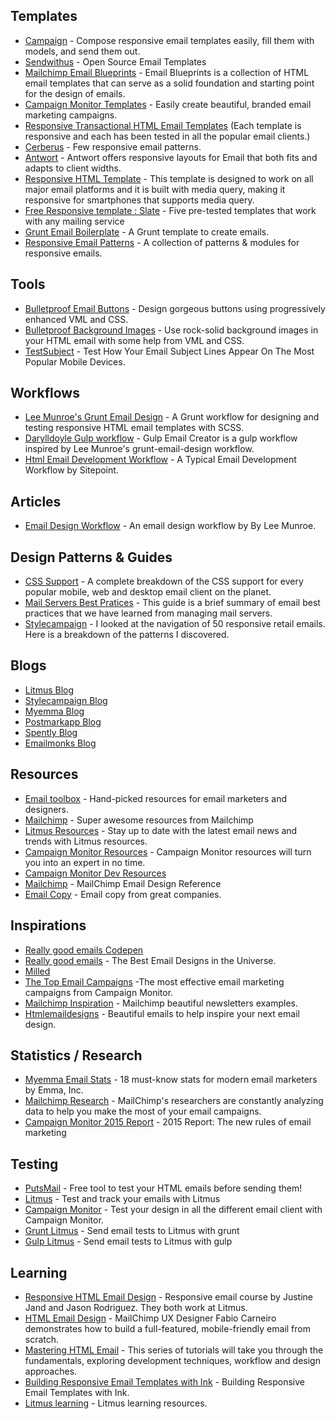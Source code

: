 
## Templates

* [Campaign](https://github.com/bevacqua/campaign) - Compose responsive email templates easily, fill them with models, and send them out.
* [Sendwithus](https://www.sendwithus.com/resources/templates) - Open Source Email Templates
* [Mailchimp Email Blueprints](https://github.com/mailchimp/Email-Blueprints) - Email Blueprints is a collection of HTML email templates that can serve as a solid foundation and starting point for the design of emails.
* [Campaign Monitor Templates](https://www.campaignmonitor.com/email-templates/) - Easily create beautiful, branded email marketing campaigns.
* [Responsive Transactional HTML Email Templates](https://github.com/mailgun/transactional-email-templates) (Each template is responsive and each has been tested in all the popular email clients.)
* [Cerberus](https://github.com/TedGoas/Cerberus) - Few responsive email patterns.
* [Antwort](https://github.com/internations/antwort) - Antwort offers responsive layouts for Email that both fits and adapts to client widths.
* [Responsive HTML Template](https://github.com/charlesmudy/responsive-html-email-template) - This template is designed to work on all major email platforms and it is built with media query, making it responsive for smartphones that supports media query.
* [Free Responsive template : Slate](https://litmus.com/resources/free-responsive-email-templates/) - Five pre-tested templates that work with any mailing service
* [Grunt Email Boilerplate](https://github.com/dwightjack/grunt-email-boilerplate) - A Grunt template to create emails.
* [Responsive Email Patterns](http://responsiveemailpatterns.com/) - A collection of patterns & modules for responsive emails.

## Tools

* [Bulletproof Email Buttons](http://buttons.cm/) - Design gorgeous buttons using progressively enhanced VML and CSS.
* [Bulletproof Background Images](http://backgrounds.cm/) - Use rock-solid background images in your HTML email with some help from
VML and CSS.
* [TestSubject](http://zurb.com/playground/testsubject) - Test How Your Email Subject Lines Appear On The Most Popular Mobile Devices.

## Workflows

* [Lee Munroe's Grunt Email Design](https://github.com/leemunroe/grunt-email-workflow) - A Grunt workflow for designing and testing responsive HTML email templates with SCSS.
* [Darylldoyle Gulp workflow](https://github.com/darylldoyle/Gulp-Email-Creator) - Gulp Email Creator is a gulp workflow inspired by Lee Munroe's grunt-email-design workflow.
* [Html Email Development Workflow](http://www.sitepoint.com/my-current-html-email-development-workflow/) - A Typical Email Development Workflow by Sitepoint.

## Articles
* [Email Design Workflow](http://www.leemunroe.com/email-design-workflow/) - An email design workflow by By Lee Munroe.

## Design Patterns & Guides

* [CSS Support](https://www.campaignmonitor.com/css/) - A complete breakdown of the CSS support for every popular mobile, web and desktop email client on the planet.
* [Mail Servers Best Pratices](https://documentation.mailgun.com/best_practices.html#email-best-practices) - This guide is a brief summary of email best practices that we have learned from managing mail servers.
* [Stylecampaign](http://stylecampaign.com/blog/2014/02/responsive-email-navigation/) - I looked at the navigation of 50 responsive retail emails. Here is a breakdown of the patterns I discovered.

## Blogs

* [Litmus Blog](https://litmus.com/blog/)
* [Stylecampaign Blog](http://stylecampaign.com/blog/)
* [Myemma Blog](http://myemma.com/content-hub)
* [Postmarkapp Blog](http://blog.postmarkapp.com/)
* [Spently Blog](http://spently.com/blog/)
* [Emailmonks Blog](http://www.emailmonks.com/blog/)


## Resources

* [Email toolbox](http://email-toolbox.com/) - Hand-picked resources for email marketers and designers.
* [Mailchimp](http://mailchimp.com/resources/) - Super awesome resources from Mailchimp
* [Litmus Resources](https://litmus.com/resources) - Stay up to date with the latest email news and trends with Litmus resources.
* [Campaign Monitor Resources](https://www.campaignmonitor.com/resources/) - Campaign Monitor resources will turn you into an expert in no time.
* [Campaign Monitor Dev Resources](https://www.campaignmonitor.com/dev-resources/)
* [Mailchimp](http://templates.mailchimp.com/) - MailChimp Email Design Reference
* [Email Copy](http://www.goodemailcopy.com/) - Email copy from great companies.
## Inspirations

* [Really good emails Codepen](http://codepen.io/reallygoodemails/)
* [Really good emails](http://reallygoodemails.com/) - The Best Email Designs in the Universe.
* [Milled](http://milled.com/)
* [The Top Email Campaigns](https://www.campaignmonitor.com/best-email-marketing-campaigns/) -The most effective email marketing campaigns from Campaign Monitor.
* [Mailchimp Inspiration](http://inspiration.mailchimp.com/#all) - Mailchimp beautiful newsletters examples.
* [Htmlemaildesigns](http://htmlemaildesigns.com/) - Beautiful emails to help inspire your next email design.

## Statistics / Research

* [Myemma Email Stats](http://myemma.com/brainiac/gate-free-stats) - 18 must-know stats for modern email marketers by Emma, Inc.
* [Mailchimp Research](http://mailchimp.com/resources/research/) - MailChimp's researchers are constantly analyzing data to help you make the most of your email campaigns. 
* [Campaign Monitor 2015 Report](https://www.campaignmonitor.com/resources/guides/email-marketing-new-rules/) - 2015 Report: The new rules of email marketing

## Testing

* [PutsMail](https://putsmail.com/) - Free tool to test your HTML emails before sending them!
* [Litmus](https://litmus.com/) - Test and track your emails with Litmus
* [Campaign Monitor](https://www.campaignmonitor.com/testing/) - Test your design in all the different email client with Campaign Monitor.
* [Grunt Litmus](https://www.npmjs.com/package/grunt-litmus) - Send email tests to Litmus with grunt
* [Gulp Litmus](https://www.npmjs.com/package/gulp-litmus) - Send email tests to Litmus with gulp

## Learning

* [Responsive HTML Email Design](https://frontendmasters.com/courses/responsive-email/) - Responsive email course by Justine Jand and Jason Rodriguez. They both work at Litmus.
* [HTML Email Design](http://teamtreehouse.com/library/html-email-design) - MailChimp UX Designer Fabio Carneiro demonstrates how to build a full-featured, mobile-friendly email from scratch.
* [Mastering HTML Email](http://webdesign.tutsplus.com/series/mastering-html-email--webdesign-17696) - This series of tutorials will take you through the fundamentals, exploring development techniques, workflow and design approaches.
* [Building Responsive Email Templates with Ink](https://scotch.io/tutorials/building-responsive-email-templates-with-ink) - Building Responsive Email Templates with Ink.
* [Litmus learning](https://litmus.com/community/learning) - Litmus learning resources.
